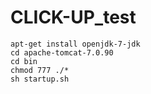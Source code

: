 # CLICK-UP_test

	apt-get install openjdk-7-jdk
	cd apache-tomcat-7.0.90
	cd bin
	chmod 777 ./*
	sh startup.sh